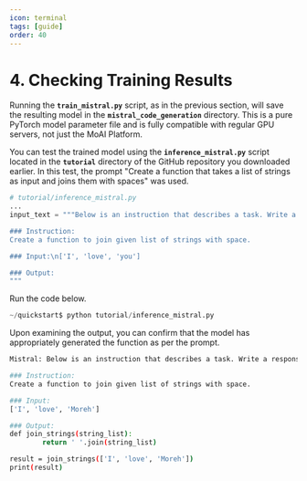 ```yaml
---
icon: terminal
tags: [guide]
order: 40
---
```


# 4. Checking Training Results

Running the **`train_mistral.py`** script, as in the previous section, will save the resulting model in the **`mistral_code_generation`** directory. This is a pure PyTorch model parameter file and is fully compatible with regular GPU servers, not just the MoAI Platform.

You can test the trained model using the **`inference_mistral.py`** script located in the **`tutorial`** directory of the GitHub repository you downloaded earlier. In this test, the prompt "Create a function that takes a list of strings as input and joins them with spaces" was used.

```python
# tutorial/inference_mistral.py
...
input_text = """Below is an instruction that describes a task. Write a response that appropriately completes the request.

### Instruction:
Create a function to join given list of strings with space.

### Input:\n['I', 'love', 'you']

### Output:
"""
```

Run the code below.

```python
~/quickstart$ python tutorial/inference_mistral.py
```

Upon examining the output, you can confirm that the model has appropriately generated the function as per the prompt.

```bash
Mistral: Below is an instruction that describes a task. Write a response that appropriately completes the request.

### Instruction:
Create a function to join given list of strings with space.

### Input:
['I', 'love', 'Moreh']

### Output:
def join_strings(string_list):
		return ' '.join(string_list)

result = join_strings(['I', 'love', 'Moreh'])
print(result)
```
